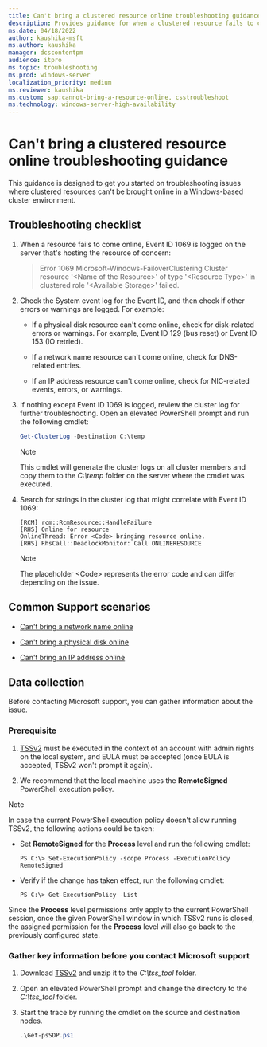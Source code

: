 ```yaml
---
title: Can't bring a clustered resource online troubleshooting guidance
description: Provides guidance for when a clustered resource fails to come online in a Windows-based failover cluster
ms.date: 04/18/2022
author: kaushika-msft
ms.author: kaushika
manager: dcscontentpm
audience: itpro
ms.topic: troubleshooting
ms.prod: windows-server
localization_priority: medium
ms.reviewer: kaushika
ms.custom: sap:cannot-bring-a-resource-online, csstroubleshoot
ms.technology: windows-server-high-availability
---
```

# Can't bring a clustered resource online troubleshooting guidance

This guidance is designed to get you started on troubleshooting issues where clustered resources can't be brought online in a Windows-based cluster environment.

## Troubleshooting checklist

1. When a resource fails to come online, Event ID 1069 is logged on the server that's hosting the resource of concern:

   > Error 1069 Microsoft-Windows-FailoverClustering Cluster resource '\<Name of the Resource>' of type '\<Resource Type>' in clustered role '\<Available Storage>' failed.

2. Check the System event log for the Event ID, and then check if other errors or warnings are logged. For example:

   - If a physical disk resource can't come online, check for disk-related errors or warnings. For example, Event ID 129 (bus reset) or Event ID 153 (IO retried).

   - If a network name resource can't come online, check for DNS-related entries.

   - If an IP address resource can't come online, check for NIC-related events, errors, or warnings.

3. If nothing except Event ID 1069 is logged, review the cluster log for further troubleshooting. Open an elevated PowerShell prompt and run the following cmdlet:

   ```powershell
   Get-ClusterLog -Destination C:\temp
   ```

   > [!NOTE]
   > This cmdlet will generate the cluster logs on all cluster members and copy them to the *C:\temp* folder on the server where the cmdlet was executed.

4. Search for strings in the cluster log that might correlate with Event ID 1069:

   ```output
   [RCM] rcm::RcmResource::HandleFailure
   [RHS] Online for resource
   OnlineThread: Error <Code> bringing resource online.
   [RHS] RhsCall::DeadlockMonitor: Call ONLINERESOURCE
   ```

   > [!NOTE]
   > The placeholder \<Code> represents the error code and can differ depending on the issue.

## Common Support scenarios

- [Can't bring a network name online](troubleshoot-cannot-bring-network-name-online.md)

- [Can't bring a physical disk online](troubleshoot-cannot-bring-physical-disk-online.md)

- [Can't bring an IP address online](troubleshoot-cannot-bring-ip-address-online.md)

## Data collection

Before contacting Microsoft support, you can gather information about the issue.

### Prerequisite

1. [TSSv2](https://aka.ms/getTSSv2) must be executed in the context of an account with admin rights on the local system, and EULA must be accepted (once EULA is accepted, TSSv2 won't prompt it again).

2. We recommend that the local machine uses the **RemoteSigned** PowerShell execution policy.

> [!NOTE]
> In case the current PowerShell execution policy doesn't allow running TSSv2, the following actions could be taken:
>
> - Set **RemoteSigned** for the **Process** level and run the following cmdlet:
>
>   `PS C:\> Set-ExecutionPolicy -scope Process -ExecutionPolicy RemoteSigned`
>
> - Verify if the change has taken effect, run the following cmdlet:
>
>   `PS C:\> Get-ExecutionPolicy -List`
>
> Since the **Process** level permissions only apply to the current PowerShell session, once the given PowerShell window in which TSSv2 runs is closed, the assigned permission for the **Process** level will also go back to the previously configured state.

### Gather key information before you contact Microsoft support

1. Download [TSSv2](https://aka.ms/getTSSv2) and unzip it to the *C:\tss_tool* folder.

2. Open an elevated PowerShell prompt and change the directory to the *C:\tss_tool* folder.

3. Start the trace by running the cmdlet on the source and destination nodes.

   ```powershell
   .\Get-psSDP.ps1
   ```
